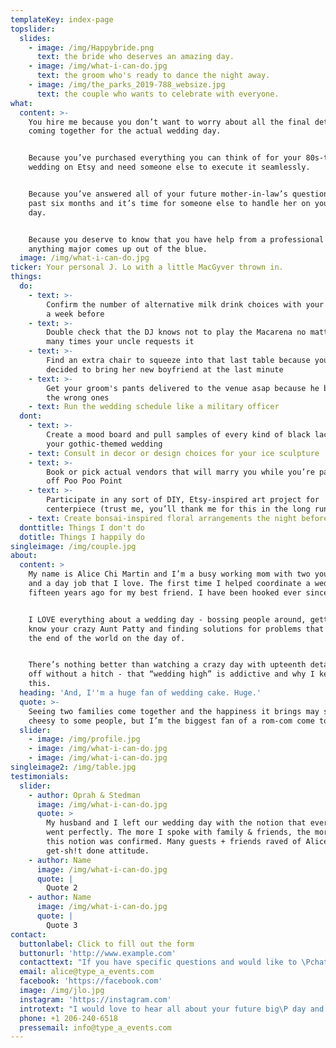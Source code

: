 ```yaml
---
templateKey: index-page
topslider:
  slides:
    - image: /img/Happybride.png
      text: the bride who deserves an amazing day.
    - image: /img/what-i-can-do.jpg
      text: the groom who's ready to dance the night away.
    - image: /img/the_parks_2019-788_websize.jpg
      text: the couple who wants to celebrate with everyone.
what:
  content: >-
    You hire me because you don’t want to worry about all the final details
    coming together for the actual wedding day.


    Because you’ve purchased everything you can think of for your 80s-themed
    wedding on Etsy and need someone else to execute it seamlessly.


    Because you’ve answered all of your future mother-in-law’s questions for the
    past six months and it’s time for someone else to handle her on your big
    day.


    Because you deserve to know that you have help from a professional in case
    anything major comes up out of the blue.
  image: /img/what-i-can-do.jpg
ticker: Your personal J. Lo with a little MacGyver thrown in.
things:
  do:
    - text: >-
        Confirm the number of alternative milk drink choices with your bartender
        a week before
    - text: >-
        Double check that the DJ knows not to play the Macarena no matter how
        many times your uncle requests it
    - text: >-
        Find an extra chair to squeeze into that last table because your cousin
        decided to bring her new boyfriend at the last minute
    - text: >-
        Get your groom's pants delivered to the venue asap because he brought
        the wrong ones
    - text: Run the wedding schedule like a military officer
  dont:
    - text: >-
        Create a mood board and pull samples of every kind of black lace for
        your gothic-themed wedding
    - text: Consult in decor or design choices for your ice sculpture
    - text: >-
        Book or pick actual vendors that will marry you while you’re paragliding
        off Poo Poo Point
    - text: >-
        Participate in any sort of DIY, Etsy-inspired art project for
        centerpiece (trust me, you’ll thank me for this in the long run)
    - text: Create bonsai-inspired floral arrangements the night before
  donttitle: Things I don't do
  dotitle: Things I happily do
singleimage: /img/couple.jpg
about:
  content: >
    My name is Alice Chi Martin and I’m a busy working mom with two young kids
    and a day job that I love. The first time I helped coordinate a wedding was
    fifteen years ago for my best friend. I have been hooked ever since.


    I LOVE everything about a wedding day - bossing people around, getting to
    know your crazy Aunt Patty and finding solutions for problems that feel like
    the end of the world on the day of.


    There’s nothing better than watching a crazy day with upteenth details going
    off without a hitch - that “wedding high” is addictive and why I keep doing
    this.
  heading: 'And, I''m a huge fan of wedding cake. Huge.'
  quote: >-
    Seeing two families come together and the happiness it brings may sound
    cheesy to some people, but I’m the biggest fan of a rom-com come to life.
  slider:
    - image: /img/profile.jpg
    - image: /img/what-i-can-do.jpg
    - image: /img/what-i-can-do.jpg
singleimage2: /img/table.jpg
testimonials:
  slider:
    - author: Oprah & Stedman
      image: /img/what-i-can-do.jpg
      quote: >
        My husband and I left our wedding day with the notion that everything
        went perfectly. The more I spoke with family & friends, the more that
        this notion was confirmed. Many guests + friends raved of Alice and her
        get-sh!t done attitude.
    - author: Name
      image: /img/what-i-can-do.jpg
      quote: |
        Quote 2
    - author: Name
      image: /img/what-i-can-do.jpg
      quote: |
        Quote 3
contact:
  buttonlabel: Click to fill out the form
  buttonurl: 'http://www.example.com'
  contacttext: "If you have specific questions and would like to \Pchat please call or email me, thank you!"
  email: alice@type_a_events.com
  facebook: 'https://facebook.com'
  image: /img/jlo.jpg
  instagram: 'https://instagram.com'
  introtext: "I would love to hear all about your future big\P day and how I fit into the puzzle. Please fill out \Pthis tidy little form, so I can get as much\P information about your needs as possible."
  phone: +1 206-240-6518
  pressemail: info@type_a_events.com
---
```


